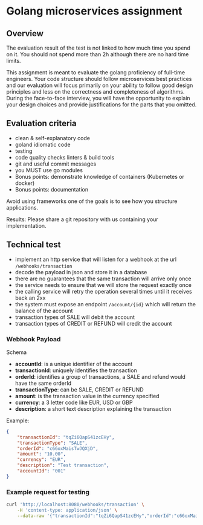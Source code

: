 # Golang microservices assignment

## Overview

The evaluation result of the test is not linked to how much time you spend on it. You should not spend more than 2h although there are no hard time limits.

This assignment is meant to evaluate the golang proficiency of full-time engineers.
Your code structure should follow microservices best practices and our evaluation will focus primarily on your ability to follow good design principles and less on the correctness and completeness of algorithms. During the face-to-face interview, you will have the opportunity to explain your design choices and provide justifications for the parts that you omitted.

## Evaluation criteria

- clean & self-explanatory code 
- goland idiomatic code
- testing 
- code quality checks linters & build tools
- git and useful commit messages
- you MUST use go modules 
- Bonus points: demonstrate knowledge of containers (Kubernetes or docker)
- Bonus points: documentation


Avoid using frameworks one of the goals is to see how you structure applications. 

Results: Please share a git repository with us containing your implementation.

## Technical test

- implement an http service that will listen for a webhook at the url `/webhooks/transaction`
- decode the payload in json and store it in a database 
- there are no guarantees that the same transaction will arrive only once
- the service needs to ensure that we will store the request exactly once
- the calling service will retry the operation several times until it receives back an 2xx
- the system must expose an endpoint `/account/{id}` which will return the balance of the account
- transaction types of SALE will debit the account
- transaction types of CREDIT or REFUND will credit the account

### Webhook Payload 

Schema

- **accountId**: is a unique identifier of the account
- **transactionId**: uniquely identifies the transaction
- **orderId**: identifies a group of transactions, a SALE and refund would have the same orderId
- **transactionType**: can be SALE, CREDIT or REFUND
- **amount**: is the transaction value in the currency specified
- **currency**: a 3 letter code like EUR, USD or GBP
- **description**: a short text description explaining the transaction


Example: 

```json
{
    "transactionId": "tqZi6QapS41zcEHy",
    "transactionType": "SALE",
    "orderId": "c66oxMaisTwJQXjD",
    "amount": "10.00",
    "currency": "EUR",
    "description": "Test transaction",
    "accountId": "001"
}
```


### Example request for testing

```bash
curl 'http://localhost:8080/webhooks/transaction' \
    -H 'content-type: application/json' \
    --data-raw '{"transactionId":"tqZi6QapS41zcEHy","orderId":"c66oxMaisTwJQXjD", "transactionType":"SALE", "amount": "10.00", "currency":"EUR", "description":"Test transaction", "accountId":"001"}'
```

